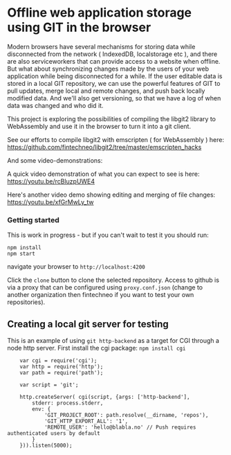 # Offline web application storage using GIT in the browser

Modern browsers have several mechanisms for storing data while disconnected from the network ( IndexedDB, localstorage etc ), and there are also serviceworkers that can provide access to a website when offline. But what about synchronizing changes made by the users of your web application while being disconnected for a while. If the user editable data is stored in a local GIT repository, we can use the powerful features of GIT to pull updates, merge local and remote changes, and push back locally modified data. And we'll also get versioning, so that we have a log of when data was changed and who did it.

This project is exploring the possibilities of compiling the libgit2 library to WebAssembly and use it in the browser to turn it into a git client.

See our efforts to compile libgit2 with emscripten ( for WebAssembly ) here: https://github.com/fintechneo/libgit2/tree/master/emscripten_hacks

And some video-demonstrations:

A quick video demonstration of what you can expect to see is here: https://youtu.be/rcBluzpUWE4

Here's another video demo showing editing and merging of file changes: https://youtu.be/xfGrMwLy_tw

### Getting started

This is work in progress - but if you can't wait to test it you should run:

```
npm install
npm start
``` 

navigate your browser to `http://localhost:4200`

Click the `clone` button to clone the selected repository. Access to github is via a proxy that can be configured using `proxy.conf.json` (change to another organization then fintechneo if you want to test your own repositories).

## Creating a local git server for testing

This is an example of using `git http-backend` as a target for CGI through a node http server. 
First install the cgi package: `npm install cgi`

```
    var cgi = require('cgi');
    var http = require('http');
    var path = require('path');
    
    var script = 'git';
    
    http.createServer( cgi(script, {args: ['http-backend'],
        stderr: process.stderr,
        env: {
            'GIT_PROJECT_ROOT': path.resolve(__dirname, 'repos'),
            'GIT_HTTP_EXPORT_ALL': '1',
            'REMOTE_USER': 'hello@blabla.no' // Push requires authenticated users by default
        }
    })).listen(5000);
```

